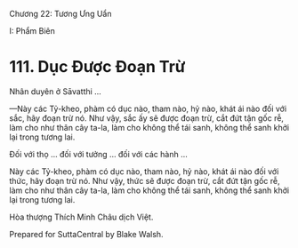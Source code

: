  

Chương 22: Tương Ưng Uẩn

I: Phẩm Biên

# 111\. Dục Ðược Ðoạn Trừ

Nhân duyên ở Sāvatthi …

—Này các Tỷ-kheo, phàm có dục nào, tham nào, hỷ nào, khát ái nào đối với sắc, hãy đoạn trừ nó. Như vậy, sắc ấy sẽ được đoạn trừ, cắt đứt tận gốc rễ, làm cho như thân cây ta-la, làm cho không thể tái sanh, không thể sanh khởi lại trong tương lai.

Ðối với thọ … đối với tưởng … đối với các hành …

Này các Tỷ-kheo, phàm có dục nào, tham nào, hỷ nào, khát ái nào đối với thức, hãy đoạn trừ nó. Như vậy, thức sẽ được đoạn trừ, cắt đứt tận gốc rễ, làm cho như thân cây ta-la, làm cho không thể tái sanh, không thể sanh khởi lại trong tương lai.

Hòa thượng Thích Minh Châu dịch Việt.

Prepared for SuttaCentral by Blake Walsh.